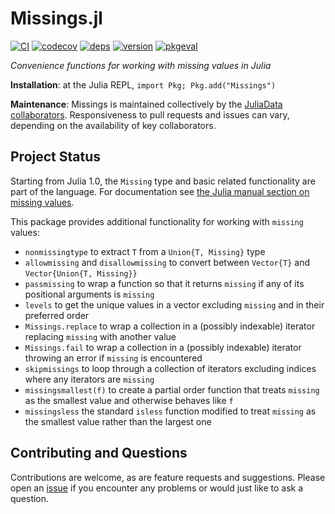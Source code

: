 # Missings.jl

[![CI](https://github.com/JuliaData/Missings.jl/workflows/CI/badge.svg)](https://github.com/JuliaData/Missings.jl/actions?query=workflow%3ACI)
[![codecov](https://codecov.io/gh/JuliaData/Missings.jl/branch/master/graph/badge.svg)](https://codecov.io/gh/JuliaData/Missings.jl)
[![deps](https://juliahub.com/docs/Missings/deps.svg)](https://juliahub.com/ui/Packages/Missings/wLfgT?t=2)
[![version](https://juliahub.com/docs/Missings/version.svg)](https://juliahub.com/ui/Packages/Missings/wLfgT)
[![pkgeval](https://juliahub.com/docs/Missings/pkgeval.svg)](https://juliahub.com/ui/Packages/Missings/wLfgT)


*Convenience functions for working with missing values in Julia*


**Installation**: at the Julia REPL, `import Pkg; Pkg.add("Missings")`

**Maintenance**: Missings is maintained collectively by the [JuliaData collaborators](https://github.com/orgs/JuliaData/people).
Responsiveness to pull requests and issues can vary, depending on the availability of key collaborators.

## Project Status

Starting from Julia 1.0, the `Missing` type and basic related functionality are part of the language.
For documentation see [the Julia manual section on missing values](https://docs.julialang.org/en/v1/manual/missing/index.html).

This package provides additional functionality for working with `missing` values:
- `nonmissingtype` to extract `T` from a `Union{T, Missing}` type
- `allowmissing` and `disallowmissing` to convert between `Vector{T}` and `Vector{Union{T, Missing}}`
- `passmissing` to wrap a function so that it returns `missing` if any of its positional arguments is `missing`
- `levels` to get the unique values in a vector excluding `missing` and in their preferred order
- `Missings.replace` to wrap a collection in a (possibly indexable) iterator replacing `missing` with another value
- `Missings.fail` to wrap a collection in a (possibly indexable) iterator throwing an error if `missing` is encountered
- `skipmissings` to loop through a collection of iterators excluding indices where any iterators are `missing`
- `missingsmallest(f)` to create a partial order function that treats `missing` as the smallest value and otherwise behaves like `f`
- `missingsless` the standard `isless` function modified to treat `missing` as the smallest value rather than the largest one

## Contributing and Questions

Contributions are welcome, as are feature requests and suggestions.
Please open an [issue][issues-url] if you encounter any problems or would just like to ask a question.

[docs-latest-img]: https://img.shields.io/badge/docs-latest-blue.svg
[docs-latest-url]: https://JuliaData.github.io/Missings.jl/latest

[docs-stable-img]: https://img.shields.io/badge/docs-stable-blue.svg
[docs-stable-url]: https://JuliaData.github.io/Missings.jl/stable

[travis-img]: https://travis-ci.org/JuliaData/Missings.jl.svg?branch=master
[travis-url]: https://travis-ci.org/JuliaData/Missings.jl

[appveyor-img]: https://ci.appveyor.com/api/projects/status/8jvl7wf1droa9h91?svg=true
[appveyor-url]: https://ci.appveyor.com/project/quinnj/missings-jl

[codecov-img]: https://codecov.io/gh/JuliaData/Missings.jl/branch/master/graph/badge.svg
[codecov-url]: https://codecov.io/gh/JuliaData/Missings.jl

[issues-url]: https://github.com/JuliaData/Missings.jl/issues
